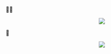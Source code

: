 🍞🧈
<p align="center">
  <a href="https://skillicons.dev">
    <img src="https://skillicons.dev/icons?i=c,cpp,cmake,vim,godot,blender,debian,windows,&perline=4"/>
  </a>
</p>
🌱

<p align="center">
  <a href="https://skillicons.dev">
    <img src="https://skillicons.dev/icons?i=julia,supabase,arduino,raspberrypi,mysql,git,lua,opencv,postgres,py,zig,obsidian&perline=4"/>
  </a>
</p>
